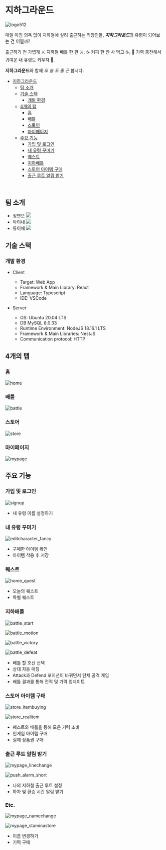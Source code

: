 # 지하그라운드

![logo512](https://github.com/flow4camp/.github/assets/120316174/a351cc68-a977-4a79-9b92-598483d3ba5d)

매일 아침 의욕 없이 지하철에 실려 출근하는 직장인들, ***지하그라운드***의 유령이 되어보는 건 어떨까?

출근하기 전 가볍게 ⚔ 지하철 배틀 한 판 ⚔, ☕️ 커피 한 잔 사 먹고 ☕️, 👻 기력 충전해서 귀여운 내 유령도 키우자 👻.

**지하그라운드**와 함께 *오 늘 도 출 근* 합시다.

- [지하그라운드](#지하그라운드)
  - [팀 소개](#팀-소개)
  - [기술 스택](#기술-스택)
    - [개발 환경](#개발-환경)
  - [4개의 탭](#4개의-탭)
    - [홈](#홈)
    - [배틀](#배틀)
    - [스토어](#스토어)
    - [마이페이지](#마이페이지)
  - [주요 기능](#주요-기능)
    - [가입 및 로그인](#가입-및-로그인)
    - [내 유령 꾸미기](#내-유령-꾸미기)
    - [퀘스트](#퀘스트)
    - [지하배틀](#지하배틀)
    - [스토어 아이템 구매](#스토어-아이템-구매)
    - [출근 루트 알림 받기](#출근-루트-알림-받기)


<br>

## 팀 소개

- 정연오 <a href="https://github.com/yeono000" target="_blank"><img src="https://img.shields.io/badge/GitHub-181717?style=flat&logo=github&logoColor=white"/></a>
- 박이내 <a href="https://github.com/YinaePark" target="_blank"><img src="https://img.shields.io/badge/GitHub-181717?style=flat&logo=github&logoColor=white"/></a>
- 류이채 <a href="https://github.com/ihchaeryu" target="_blank"><img src="https://img.shields.io/badge/GitHub-181717?style=flat&logo=github&logoColor=white"/></a>

## 기술 스택

### 개발 환경

- Client
  - Target: Web App
  - Framework & Main Library: React
  - Language: Typescript
  - IDE: VSCode

- Server
  - OS: Ubuntu 20.04 LTS
  - DB MySQL 8.0.33
  - Runtime Environment: NodeJS 18.16.1 LTS
  - Framework & Main Libraries: NestJS
  - Communication protocol: HTTP

## 4개의 탭

### 홈

![home](https://github.com/flow4camp/.github/assets/120316174/4277aa9b-6e7a-4d61-be05-321edc263418)

### 배틀

![battle](https://github.com/flow4camp/.github/assets/120316174/f04c480f-1861-4395-9a3d-bb91960bb980)

### 스토어

![store](https://github.com/flow4camp/.github/assets/120316174/70f148e1-1ae7-4527-8f94-4df6adf95350)

### 마이페이지

![mypage](https://github.com/flow4camp/.github/assets/120316174/82a9c833-693f-4d37-a700-79accfb9b053)

## 주요 기능

### 가입 및 로그인

![signup](https://github.com/flow4camp/.github/assets/120316174/953c5377-feea-4391-a23e-bc491b71745c)

- 내 유령 이름 설정하기

### 내 유령 꾸미기

![editcharacter_fancy](https://github.com/flow4camp/.github/assets/120316174/ab10a5aa-1ecc-463d-aaab-9319793f9ea6)

- 구매한 아이템 확인
- 아이템 착용 후 저장

### 퀘스트 

![home_quest](https://github.com/flow4camp/.github/assets/120316174/12bded8b-d400-45fd-9b19-17b897c0a6ac)

- 오늘의 퀘스트
- 특별 퀘스트

### 지하배틀

![battle_start](https://github.com/flow4camp/.github/assets/120316174/a28d3d69-a427-4269-8bfe-b7b40770c1fb)

![battle_motion](https://github.com/flow4camp/.github/assets/120316174/1f755300-2bfd-4423-be09-4450b87181ef)

![battle_victory](https://github.com/flow4camp/.github/assets/120316174/db2a068c-6e26-4efd-b4d7-1ff56593e46a)

![battle_defeat](https://github.com/flow4camp/.github/assets/120316174/9204a4d7-2c09-4c20-8ec2-f207a2419829)

- 배틀 할 호선 선택
- 상대 자동 매칭
- Attack과 Defend 포지션이 바뀌면서 턴제 공격 게임
- 배틀 결과를 통해 전적 및 기력 업데이트

### 스토어 아이템 구매

![store_itembuying](https://github.com/flow4camp/.github/assets/120316174/8f47497d-e5cb-4515-99f0-e1c4a925adf2)

![store_realitem](https://github.com/flow4camp/.github/assets/120316174/5df24eb1-67e9-4602-a45a-57ac39059b22)

- 퀘스트와 배틀을 통해 모은 기력 소비
- 인게임 아이템 구매
- 실제 상품권 구매

### 출근 루트 알림 받기

![mypage_linechange](https://github.com/flow4camp/.github/assets/120316174/01e37ad9-de3f-485e-9bbb-f57558791bf1)

![push_alarm_short](https://github.com/flow4camp/.github/assets/120316174/aee91d53-7560-4a15-956b-7f4cfaa3aa3d)

- 나의 지하철 출근 루트 설정
- 하차 및 환승 시간 알림 받기

### Etc.

![mypage_namechange](https://github.com/flow4camp/.github/assets/120316174/f3c6a82f-85a0-4c32-8e98-44e9df655f5c)

![mypage_staminastore](https://github.com/flow4camp/.github/assets/120316174/118cc01b-0c83-472d-91bb-0f96a057094c)

- 이름 변경하기
- 기력 구매
